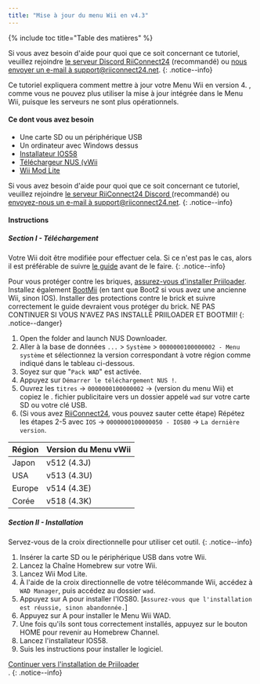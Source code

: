 ```yaml
---
title: "Mise à jour du menu Wii en v4.3"
---
```


{% include toc title="Table des matières" %}

Si vous avez besoin d'aide pour quoi que ce soit concernant ce tutoriel, veuillez rejoindre [le serveur Discord RiiConnect24](https://discord.gg/rc24) (recommandé) ou [nous envoyer un e-mail à support@riiconnect24.net](mailto:support@riiconnect24.net).
{: .notice--info}

Ce tutoriel expliquera comment mettre à jour votre Menu Wii en version 4. , comme vous ne pouvez plus utiliser la mise à jour intégrée dans le Menu Wii, puisque les serveurs ne sont plus opérationnels.

#### Ce dont vous avez besoin
* Une carte SD ou un périphérique USB
* Un ordinateur avec Windows dessus
* [Installateur IOS58](https://oscwii.org/library/app/ios58-installer)
* [Téléchargeur NUS (vWii](https://github.com/WiiDatabase/nusdownloader/releases/latest)
* [Wii Mod Lite](https://oscwii.org/library/app/WiiModLite)

Si vous avez besoin d'aide pour quoi que ce soit concernant ce tutoriel, veuillez rejoindre [ le serveur RiiConnect24 Discord ](https://discord.gg/rc24) (recommandé) ou [envoyez-nous un e-mail à support@riiconnect24.net](mailto:support@riiconnect24.net).
{: .notice--info}

#### Instructions

##### Section I - Téléchargement

Votre Wii doit être modifiée pour effectuer cela. Si ce n'est pas le cas, alors il est préférable de suivre [le guide](get-started) avant de le faire.
{: .notice--info}

Pour vous protéger contre les briques, [assurez-vous d'installer Priiloader](priiloader). Installez également [BootMii](bootmii) (en tant que Boot2 si vous avez une ancienne Wii, sinon IOS). Installer des protections contre le brick et suivre correctement le guide devraient vous protéger du brick. NE PAS CONTINUER SI VOUS N'AVEZ PAS INSTALLÉ PRIILOADER ET BOOTMII!
{: .notice--danger}

1. Open the folder and launch NUS Downloader.
2. Aller à la base de données `...` > `Système` > `0000000100000002 - Menu système` et sélectionnez la version correspondant à votre région comme indiqué dans le tableau ci-dessous.
3. Soyez sur que "`Pack WAD`" est activée.
4. Appuyez sur `Démarrer le téléchargement NUS !`.
5. Ouvrez les `titres` -> `0000000100000002` -> (version du menu Wii) et copiez le . fichier publicitaire vers un dossier appelé `wad` sur votre carte SD ou votre clé USB.
6. (Si vous avez [RiiConnect24](riiconnect24), vous pouvez sauter cette étape) Répétez les étapes 2-5 avec `IOS` -> `0000000100000050 - IOS80` -> `La dernière version`.

| Région | Version du Menu vWii |
| ------ | -------------------- |
| Japon  | v512 (4.3J)          |
| USA    | v513 (4.3U)          |
| Europe | v514 (4.3E)          |
| Corée  | v518 (4.3K)          |

##### Section II - Installation

Servez-vous de la croix directionnelle pour utiliser cet outil.
{: .notice--info}

1. Insérer la carte SD ou le périphérique USB dans votre Wii.
2. Lancez la Chaîne Homebrew sur votre Wii.
3. Lancez Wii Mod Lite.
4. À l'aide de la croix directionnelle de votre télécommande Wii, accédez à `WAD Manager`, puis accédez au dossier `wad`.
5. Appuyez sur A pour installer l'IOS80. [`Assurez-vous que l'installation est réussie, sinon abandonnée.`]
6. Appuyez sur A pour installer le Menu Wii WAD.
7. Une fois qu'ils sont tous correctement installés, appuyez sur le bouton HOME pour revenir au Homebrew Channel.
8. Lancez l'installateur IOS58.
9. Suis les instructions pour installer le logiciel.

[Continuer vers l'installation de Priiloader](priiloader)<br>.
{: .notice--info}
